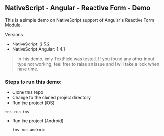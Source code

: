 NativeScript - Angular - Reactive Form - Demo
---------------------------------------------

This is a simple demo on NativeScript support of Angular's Reactive Form Module.

Versions:
* NativeScript: 2.5.2
* NativeScript Angular: 1.4.1

> In this demo, only TextField was tested. If you found any other input type not working, feel free to raise an issue and I will take a look when have time.

### Steps to run this demo:
* Clone this repo
* Change to the cloned project directory
* Run the project (iOS)
```
tns run ios 
```
* Run the project (Android)
    ```
    tns run android 
    ```

